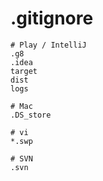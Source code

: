 # .gitignore

```
# Play / IntelliJ
.g8
.idea
target
dist
logs

# Mac
.DS_store

# vi
*.swp

# SVN
.svn
```
